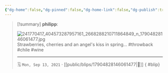 ```yaml
---
{"dg-home":false,"dg-pinned":false,"dg-home-link":false,"dg-publish":true,"type":"blip","disabled rules":["yaml-title","yaml-title-alias","file-name-heading"],"title":"philipp on instagram @ 2021-09-13","created-date":"2021-09-13T17:00:00","updated-date":"2025-05-02T17:43:08","dg-path":"blips/17904828146061477.md","permalink":"/blips/17904828146061477/","dgPassFrontmatter":true}
---
```


> [!summary] **philipp**:
>
> ![241770417_404573287957161_2668288210711864849_n_17904828146061477.jpg](/img/user/attachments/241770417_404573287957161_2668288210711864849_n_17904828146061477.jpg)
> Strawberries, cherries and an angel's kiss in spring... #throwback #chile #wine
> - - -
>
> 🗓️ `Mon, Sep 13, 2021` · [[public/blips/17904828146061477\|🔗]]
{ #blip}

